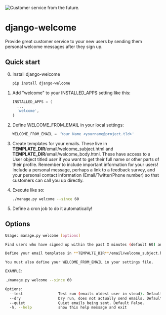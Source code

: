 ![Customer service from the future.](http://i.imgur.com/exqZhMr.gif)

django-welcome
==============

Provide great customer service to your new users by sending them personal welcome messages after they sign up.

Quick start
------------

0. Install django-welcome

    ```python
    pip install django-welcome
    ```

1. Add "welcome" to your INSTALLED_APPS setting like this:

    ```python
    INSTALLED_APPS = (
      ...
      'welcome',
    )
    ```

3. Define WELCOME_FROM_EMAIL in your local settings:

    ```python
    WELCOME_FROM_EMAIL = 'Your Name <yourname@project.tld>'
    ```

4. Create templates for your emails. These live in **TEMPLATE_DIR**/email/welcome_subject.html and **TEMPLATE_DIR**/email/welcome_body.html. These have access to a User object titled _user_ if you want to get their full name or other parts of their profile. Remember to include important information for your users! Include a personal message, perhaps a link to a feedback survey, and your personal contact information (Email/Twitter/Phone number) so that customers can call you up directly.

5. Execute like so:

    ```bash
    ./manage.py welcome --since 60
    ```

6. Define a cron job to do it automatically!

Options
---------

```bash
Usage: manage.py welcome [options] 

Find users who have signed up within the past X minutes (default 60) and email them.

Define your email templates in **TEMPALTE_DIR**/email/welcome_subject.html and **TEMPALTE_DIR**/email/welcome_body.html

You must also define your WELCOME_FROM_EMAIL in your settings file.

EXAMPLE:

./manage.py welcome --since 60

Options:
  --test                Test run (emails oldest user in stead). Default False.
  --dry                 Dry run, does not actually send emails. Default False.
  --quiet               Quiet emails being sent. Default False.
  -h, --help            show this help message and exit
```
